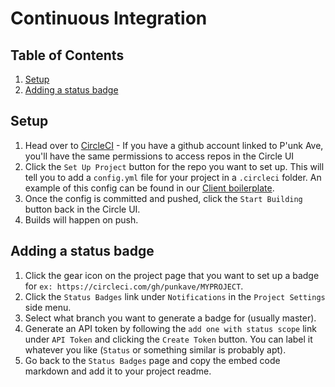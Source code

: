 # Continuous Integration

## Table of Contents
1. [Setup](#setup)
2. [Adding a status badge](#adding-a-status-badge)


## Setup

1. Head over to [CircleCI](https://circleci.com/add-projects/gh/punkave) - If you have a github account linked to P'unk Ave, you'll have the same permissions to access repos in the Circle UI
2. Click the `Set Up Project` button for the repo you want to set up. This will tell you to add a `config.yml` file for your project in a `.circleci` folder. An example of this config can be found in our [Client boilerplate](https://github.com/punkave/client-boilerplate/blob/master/.circleci/config.yml).
3. Once the config is committed and pushed, click the `Start Building` button back in the Circle UI.
4. Builds will happen on push.

## Adding a status badge

1. Click the gear icon on the project page that you want to set up a badge for `ex: https://circleci.com/gh/punkave/MYPROJECT`.
2. Click the `Status Badges` link under `Notifications` in the `Project Settings` side menu.
3. Select what branch you want to generate a badge for (usually master).
4. Generate an API token by following the `add one with status scope` link under `API Token` and clicking the `Create Token` button. You can label it whatever you like (`Status` or something similar is probably apt).
5. Go back to the `Status Badges` page and copy the embed code markdown and add it to your project readme.
